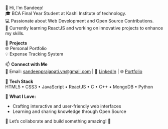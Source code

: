 👋 Hi, I'm Sandeep!  
🎓 BCA Final Year Student at Kashi Institute of technology.  
💻 Passionate about Web Development and Open Source Contributions.  
🚀 Currently learning ReactJS and working on innovative projects to enhance my skills.  

🔭 **Projects**  
🌐 Personal Portfolio   
💡 Expense Tracking System  

📫 **Connect with Me**  
📧 Email: sandeepprajapati.vn@gmail.com |
💼 [LinkedIn](https://www.linkedin.com/in/sandeep-prajapati-53874b245/) |
🌐 [Portfolio](https://sandeep001.netlify.app/)

🚀 **Tech Stack**  
HTML5 • CSS3 • JavaScript • ReactJS • C • C++ • MongoDB • Python

🌟 **What I Love:**
  - Crafting interactive and user-friendly web interfaces
  - Learning and sharing knowledge through Open Source

🌟 Let’s collaborate and build something amazing! 🚀

<!---
sandeepKIT001/sandeepKIT001 is a ✨ special ✨ repository because its `README.md` (this file) appears on your GitHub profile.
You can click the Preview link to take a look at your changes.
--->
